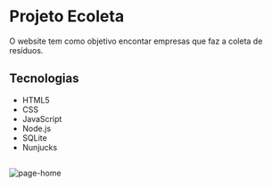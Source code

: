# Projeto Ecoleta
O website tem como objetivo encontar empresas que faz a coleta de resíduos.

## Tecnologias
- HTML5
- CSS
- JavaScript
- Node.js
- SQLite
- Nunjucks

## 

![page-home](https://user-images.githubusercontent.com/65118827/83465481-feb5ba80-a46b-11ea-815e-2d12c0590747.png)
